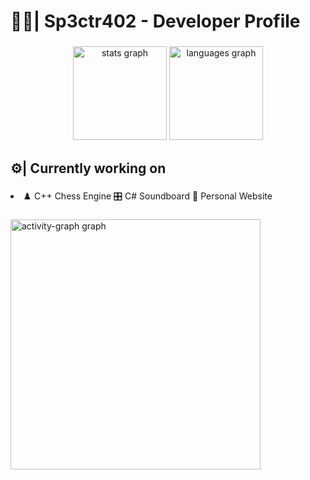 <h1 align="left">🐦‍🔥| Sp3ctr402 - Developer Profile</h1>

###

<div align="center">
  <img src="https://github-readme-stats.vercel.app/api?username=Sp3ctr402&hide_title=false&hide_rank=false&show_icons=true&include_all_commits=true&count_private=true&disable_animations=false&theme=onedark&locale=en&hide_border=false&order=1" height="150" alt="stats graph"  />
  <img src="https://github-readme-stats.vercel.app/api/top-langs?username=Sp3ctr402&locale=en&hide_title=true&layout=compact&card_width=320&langs_count=5&theme=onedark&hide_border=false&order=2" height="150" alt="languages graph"  />
</div>

###

<h2 align="left">⚙️| ​Currently working on</h2>

###

<p align="left">
  <li>♟️​ C++ Chess Engine
  🎛️​ C# Soundboard
  🔗 Personal Website</li>
</p>

###

<div align="left">
  <img src="https://github-readme-activity-graph.vercel.app/graph?username=Sp3ctr402&radius=16&theme=one-dark&area=true&order=5&hide_border=true&hide_title=true" height="400" alt="activity-graph graph"  />
</div>

###
